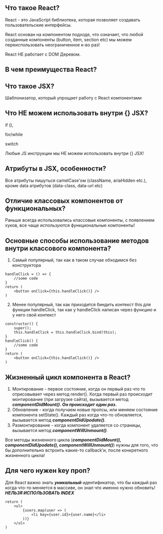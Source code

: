 ## Что такое React?

React - это JavaScript библиотека, которая позволяет создавать пользовательские интерфейсы.

React основан на компонентом подходе, что означает, что любой созданные компоненты (button, item, section etc) мы можем переиспользовать неограниченное к-во раз!

React НЕ работает с DOM Деревом.
## В чем преимущества React?
## Что такое JSX?
Шаблонизатор, который упрощает работу с React компонентами
## Что НЕ можем использовать внутри {} JSX?
if (),

for/while

switch

Любые JS инструкции мы НЕ можем использовать внутри {} JSX!
## Атрибуты в JSX, особенности?
Все атрибуты пишуться camelCase'ом (className, ariaHidden etc.), кроме data атрибутов (data-class, data-url etc)
## Отличие классовых компонентов от функциональных?
Раньше всегда использовались классовые компоненты, с появлением хуков, все чаще используются функциональные компоненты!
## Основные способы использование методов внутри классового компонента?
1. Самый популярный, так как в таком случае обходимся без конструктора
```
handleClick = () => {
    //some code
}
return (
    <button onClick={this.handleClick()} />
)
```

2. Менее популярный, так как приходится биндить контекcт this для функции handleClick, так как у handleClick написан через функцию и у него свой контекст
```
constructor() {
    super();
    this.handleClick = this.handleClick.bind(this);
}
handleClick() {
    //some code
}
return (
    <button onClick={this.handleClick()} />
)
```
## Жизненный цикл компонента в React?
1. Монтирование - первое состояние, когда он первый раз что то отрисовывает через метод render(). Когда первый раз происходит монтирование (при загрузке сайта), вызывается метод **_componentDidMount()_**. **_Он происходит один раз._**
2. Обновление - когда получаем новые пропсы, или меняем состояние компонента setState(). Каждый раз когда что-то обновляется, вызывается метод **_componentDidUpodate()_**.
3. Размонтирование - когда компонент удаляется со страницы, вызывается метод **_componentWillUnmount()_**.

Все методы жизненного цикла (**_componentDidMount(), componentDidUpodate(), componentWillUnmount()_**) нужны для того, что бы дополнительно встроить какие-то callback'и, после конкретного жизненного цикла!
## Для чего нужен key проп?
Для React важно знать **_уникальный_** идентификатор, что бы каждый раз когда что-то меняется в массиве, он знал что именно нужно обновить! **_НЕЛЬЗЯ ИСПОЛЬЗОВАТЬ INDEX_**
```
return (
    <ul>
        {users.map(user => (
            <li key={user.id}>{user.name}</li>
        ))}
    </ul>
)
```



